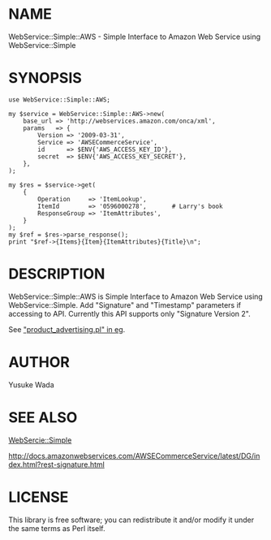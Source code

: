 # NAME

WebService::Simple::AWS - Simple Interface to Amazon Web Service using WebService::Simple

# SYNOPSIS

    use WebService::Simple::AWS;

    my $service = WebService::Simple::AWS->new(
        base_url => 'http://webservices.amazon.com/onca/xml',
        params   => {
            Version => '2009-03-31',
            Service => 'AWSECommerceService',
            id      => $ENV{'AWS_ACCESS_KEY_ID'},
            secret  => $ENV{'AWS_ACCESS_KEY_SECRET'},
        },
    );

    my $res = $service->get(
        {
            Operation     => 'ItemLookup',
            ItemId        => '0596000278',       # Larry's book
            ResponseGroup => 'ItemAttributes',
        }
    );
    my $ref = $res->parse_response();
    print "$ref->{Items}{Item}{ItemAttributes}{Title}\n";

# DESCRIPTION

WebService::Simple::AWS is Simple Interface to Amazon Web Service using WebService::Simple.
Add "Signature" and "Timestamp" parameters if accessing to API.
Currently this API supports only "Signature Version 2".

See ["product\_advertising.pl" in eg](https://metacpan.org/pod/eg#product_advertising.pl).

# AUTHOR

Yusuke Wada <yusuke at kamawada.com>

# SEE ALSO

[WebSercie::Simple](https://metacpan.org/pod/WebSercie::Simple)

http://docs.amazonwebservices.com/AWSECommerceService/latest/DG/index.html?rest-signature.html

# LICENSE

This library is free software; you can redistribute it and/or modify
it under the same terms as Perl itself.

